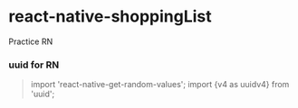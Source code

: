 # react-native-shoppingList

Practice RN

### uuid for RN

> import 'react-native-get-random-values';
> import {v4 as uuidv4} from 'uuid';
